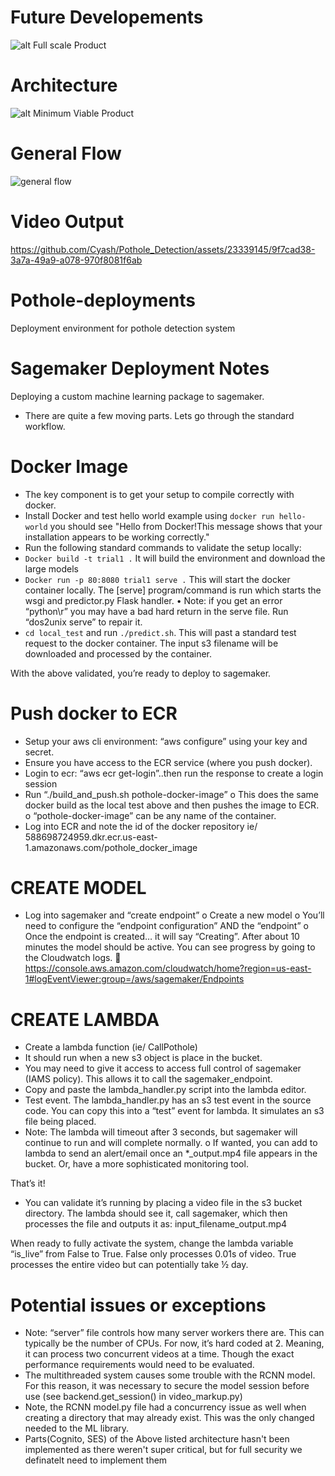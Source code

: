 # Future Developements
![alt Full scale Product](https://s3.amazonaws.com/wildrydes-yash-chakka/Architecture_New.png)

# Architecture
![alt Minimum Viable Product](https://s3.amazonaws.com/wildrydes-yash-chakka/Architecture_Object_Detection.png)

# General Flow
![general flow](https://s3.amazonaws.com/wildrydes-yash-chakka/General_Flow.png)

# Video Output
https://github.com/Cyash/Pothole_Detection/assets/23339145/9f7cad38-3a7a-49a9-a078-970f8081f6ab

# Pothole-deployments
Deployment environment for pothole detection system

# Sagemaker Deployment Notes

Deploying a custom machine learning package to sagemaker.
-	There are quite a few moving parts.  Lets go through the standard workflow.

# Docker Image
-	The key component is to get your setup to compile correctly with docker.
- Install Docker and test hello world example using `docker run hello-world` you should see "Hello from Docker!This message shows that    your installation appears to be working correctly."
-	Run the following standard commands to validate the setup locally:
-	`Docker build -t trial1 .` It will build the environment and download the large models
- `Docker run -p 80:8080 trial1 serve .` This will start the docker container locally. The [serve] program/command is run which starts the wsgi and predictor.py Flask handler.
•	Note: if you get an error “python\r” you may have a bad hard return in the serve file. Run “dos2unix serve” to repair it.
- `cd local_test` and run `./predict.sh`. This will past a standard test request to the docker container.  The input s3 filename will be downloaded and processed by the container.

With the above validated, you’re ready to deploy to sagemaker.

# Push docker to ECR
-	Setup your aws cli environment:  “aws configure” using your key and secret.
-	Ensure you have access to the ECR service (where you push docker).
-	Login to ecr:  “aws ecr get-login”..then run the response to create a login session
-	Run “./build_and_push.sh pothole-docker-image”
o	This does the same docker build as the local test above and then pushes the image to ECR.
o	“pothole-docker-image” can be any name of the container.
-	Log into ECR and note the id of the docker repository ie/ 588698724959.dkr.ecr.us-east-1.amazonaws.com/pothole_docker_image

# CREATE MODEL
-	Log into sagemaker and “create endpoint”
o	Create a new model
o	You’ll need to configure the “endpoint configuration” AND the “endpoint”
o	Once the endpoint is created… it will say “Creating”.  After about 10 minutes the model should be active.  You can see progress by going to the Cloudwatch logs.
	https://console.aws.amazon.com/cloudwatch/home?region=us-east-1#logEventViewer:group=/aws/sagemaker/Endpoints

# CREATE LAMBDA
-	Create a lambda function (ie/ CallPothole)
-	It should run when a new s3 object is place in the bucket.
-	You may need to give it access to access full control of sagemaker (IAMS policy).  This allows it to call the sagemaker_endpoint.
-	Copy and paste the lambda_handler.py script into the lambda editor.
-	Test event.  The lambda_handler.py has an s3 test event in the source code.  You can copy this into a “test” event for lambda.  It simulates an s3 file being placed.
-	Note:  The lambda will timeout after 3 seconds, but sagemaker will continue to run and will complete normally.
o	If wanted, you can add to lambda to send an alert/email once an *_output.mp4 file appears in the bucket.  Or, have a more sophisticated monitoring tool.

That’s it!
-	You can validate it’s running by placing a video file in the s3 bucket directory.  The lambda should see it, call sagemaker, which then processes the file and outputs it as:  input_filename_output.mp4

When ready to fully activate the system, change the lambda variable “is_live” from False to True.  False only processes 0.01s of video.  True processes the entire video but can potentially take ½ day.


# Potential issues or exceptions
-	Note: “server” file controls how many server workers there are.  This can typically be the number of CPUs.  For now, it’s hard coded at 2.  Meaning, it can process two concurrent videos at a time.  Though the exact performance requirements would need to be evaluated.
-	The multithreaded system causes some trouble with the RCNN model.  For this reason, it was necessary to secure the model session before use (see backend.get_session() in video_markup.py)
-	Note, the RCNN model.py file had a concurrency issue as well when creating a directory that may already exist.  This was the only changed needed to the ML library.
-	Parts(Cognito, SES) of the Above listed architecture hasn't been implemented as there weren't super critical, but for full security we definatelt need to implement them

